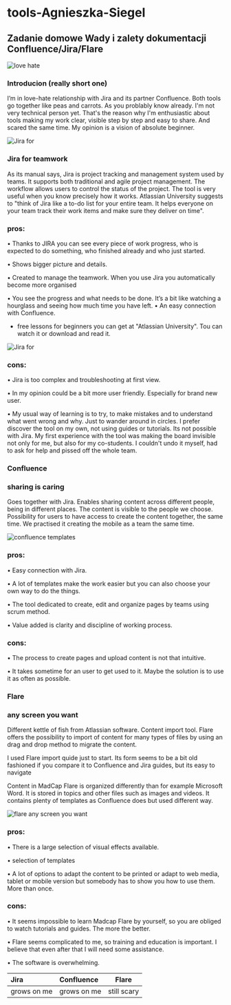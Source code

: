 # tools-Agnieszka-Siegel
## Zadanie domowe Wady i zalety dokumentacji Confluence/Jira/Flare


![love hate](https://kavitajpatel-wpengine.netdna-ssl.com/wp-content/uploads/2012/05/Love-and-Hate2.jpg)

### **Introducion (really short one)**
I’m in love-hate relationship with Jira and its partner Confluence. Both tools go together like peas and carrots. As you problably know already. I'm not very technical person yet. That's the reason why I'm enthusiastic about tools making my work clear, visible step by step and easy to share. And scared the same time. My opinion is a vision of absolute beginner.


![Jira for](https://wac-cdn.atlassian.com/dam/jcr:48f73fa9-325e-4663-a743-daba2a0f1397/jira-social%20@2x.png)


### **Jira for teamwork**
As its manual says, Jira is project tracking and management system used by teams. It supports both traditional and agile project management. The workflow allows users to control the status of the project. The tool is very useful when you know precisely how it works. Atlassian University suggests to "think of Jira like a to-do list for your entire team. It helps everyone on your team track their work items and make sure they deliver on time". 


### pros:
•	Thanks to JIRA you can see every piece of work progress, who is expected to do something, who finished already and who just started.

•	Shows bigger picture and details.

•	Created to manage the teamwork. When you use Jira you automatically become more organised

•	You see the progress and what needs to be done. It’s a bit like watching a hourglass and seeing how much time you have left.
•	An easy connection with Confluence. 

* free lessons for beginners you can get at "Atlassian University". Tou can watch it or download and read it.

![Jira for](https://www.uctoday.com/wp-content/uploads/2018/11/jira-review.jpg)

### cons:
•	Jira is too complex and troubleshooting at first view.

•	In my opinion could be a bit more user friendly. Especially for brand new user.

•	My usual way of learning is to try, to make mistakes and to understand what went wrong and why. Just to wander around in circles. I prefer discover the tool on my own, not using guides or tutorials. Its not possible with Jira. My first experience with the tool was making the board invisible not only for me, but also for my co-students. I couldn't undo it myself, had to ask for help and pissed off the whole team.



### **Confluence**
### **sharing is caring**
Goes together with Jira. Enables sharing content across different people, being in different places. The content is visible to the people we choose. Possibility for users to have access to create the content together, the same time. We practised it creating the mobile as a team the same time.

![confluence templates](https://www.k15t.com/rock-the-docs/files/160663478/160663667/1/1549576003446/template-menu.png)

### pros:
•	Easy connection with Jira. 

•	A lot of templates make the work easier but you can also choose your own way to do the things. 

•	The tool dedicated to create, edit and organize pages by teams using scrum method.

•	Value added is clarity and discipline of working process.

### cons:
•	The process to create pages and upload content is not that intuitive. 

•	It takes sometime for an user to get used to it. Maybe the solution is to use it as often as possible.

### **Flare**
### **any screen you want**


Different kettle of fish from Atlassian software. Content import tool. Flare offers the possibility to import of content for many types of files by using an drag and drop method to migrate the content.

I used Flare import quide just to start. Its form seems to be a bit old fashioned if you compare it to Confluence and Jira guides, but its easy to navigate

Content in MadCap Flare is organized differently than for example Microsoft Word. It is stored in topics and other files such as images and videos. It contains plenty of templates as Confluence does but used different way.

 ![flare any screen you want](https://f1.madcapsoftware.com/blogImages/2020/01/start-new-project-wizard.png?scale.option=fill&w=800&h=0)

### pros:
•	There is a large selection of visual effects available. 

•	selection of templates

•	A lot of options to adapt the content to be printed or adapt to web media, tablet or mobile version but somebody has to show you how to use them. More than once.

### cons:

•	It seems impossible to learn Madcap Flare by yourself, so you are obliged to watch tutorials and guides. The more the better.

•	Flare seems complicated to me, so training and education is important. I believe that even after that I will need some assistance.

•	The software is overwhelming.



|   Jira  |   Confluence  | Flare    |
| :------------- |:-------------------|:-----:|
| grows on me    |grows on me |   still scary |